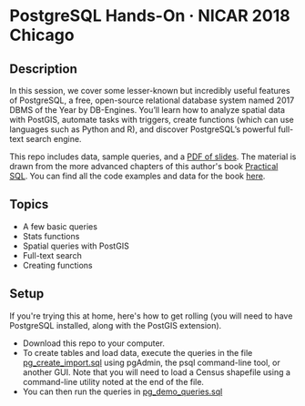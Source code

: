 # PostgreSQL Hands-On · NICAR 2018 Chicago

## Description
In this session, we cover some lesser-known but incredibly useful features of PostgreSQL, a free, open-source relational database system named 2017 DBMS of the Year by DB-Engines. You’ll learn how to analyze spatial data with PostGIS, automate tasks with triggers, create functions (which can use languages such as Python and R), and discover PostgreSQL’s powerful full-text search engine.

This repo includes data, sample queries, and a [PDF of slides](https://github.com/anthonydb/postgresql-intro-nicar18/blob/master/NICAR-2018-PostgreSQL.pdf). The material is drawn from the more advanced chapters of this author's book [Practical SQL](https://www.nostarch.com/practicalsql). You can find all the code examples and data for the book [here](https://github.com/anthonydb/practical-sql).

## Topics
* A few basic queries
* Stats functions
* Spatial queries with PostGIS
* Full-text search
* Creating functions

## Setup
If you're trying this at home, here's how to get rolling (you will need to have PostgreSQL installed, along with the PostGIS extension).

* Download this repo to your computer.
* To create tables and load data, execute the queries in the file [pg_create_import.sql](https://github.com/anthonydb/postgresql-intro-nicar18/blob/master/pg_create_import.sql) using pgAdmin, the psql command-line tool, or another GUI. Note that you will need to load a Census shapefile using a command-line utility noted at the end of the file.
* You can then run the queries in [pg_demo_queries.sql](https://github.com/anthonydb/postgresql-intro-nicar18/blob/master/pg_demo_queries.sql)
